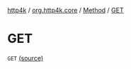 [http4k](../../index.md) / [org.http4k.core](../index.md) / [Method](index.md) / [GET](./-g-e-t.md)

# GET

`GET` [(source)](https://github.com/http4k/http4k/blob/master/http4k-core/src/main/kotlin/org/http4k/core/http.kt#L157)